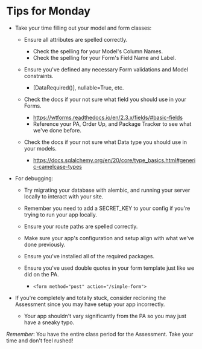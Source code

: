 # Tips for Monday

- Take your time filling out your model and form classes:

    - Ensure all attributes are spelled correctly.
        - Check the spelling for your Model's Column Names.
        - Check the spelling for your Form's Field Name and Label.

    - Ensure you've defined any necessary Form validations and Model constraints.
        - [DataRequired()], nullable=True, etc.

    - Check the docs if your not sure what field you should use in your Forms.
        - https://wtforms.readthedocs.io/en/2.3.x/fields/#basic-fields
        - Reference your PA, Order Up, and Package Tracker to see what we've done before.

    - Check the docs if your not sure what Data type you should use in your models.
        - https://docs.sqlalchemy.org/en/20/core/type_basics.html#generic-camelcase-types

- For debugging:

    - Try migrating your database with alembic, and running your server locally to interact with your site.

    - Remember you need to add a SECRET_KEY to your config if you're trying to run your app locally.

    - Ensure your route paths are spelled correctly.

    - Make sure your app's configuration and setup align with what we've done previously.

    - Ensure you've installed all of the required packages.

    - Ensure you've used double quotes in your form template just like we did on the PA.
        - `<form method="post" action="/simple-form">`
        
- If you're completely and totally stuck, consider recloning the Assessment since you may have setup your app incorrectly.
    - Your app shouldn't vary significantly from the PA so you may just have a sneaky typo.

*Remember*: You have the entire class period for the Assessment.  Take your time and don't feel rushed!
